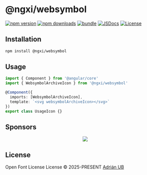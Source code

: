 # @ngxi/websymbol

[![npm version][npm-version-src]][npm-version-href]
[![npm downloads][npm-downloads-src]][npm-downloads-href]
[![bundle][bundle-src]][bundle-href]
[![JSDocs][jsdocs-src]][jsdocs-href]
[![License][license-src]][license-href]

## Installation

```sh
npm install @ngxi/websymbol
```

## Usage

```ts
import { Component } from '@angular/core'
import { WebsymbolArchiveIcon } from '@ngxi/websymbol'

@Component({
  imports: [WebsymbolArchiveIcon],
  template: `<svg websymbolArchiveIcon></svg>`
})
export class UsageIcon {}
```

## Sponsors

<p align="center">
  <a href="https://cdn.jsdelivr.net/gh/adrian-ub/static/sponsors.svg">
    <img src='https://cdn.jsdelivr.net/gh/adrian-ub/static/sponsors.svg'/>
  </a>
</p>

## License

Open Font License License © 2025-PRESENT [Adrián UB](https://github.com/adrian-ub)

<!-- Badges -->

[npm-version-src]: https://img.shields.io/npm/v/@ngxi/websymbol?style=flat&colorA=080f12&colorB=1fa669
[npm-version-href]: https://npmjs.com/package/@ngxi/websymbol
[npm-downloads-src]: https://img.shields.io/npm/dm/@ngxi/websymbol?style=flat&colorA=080f12&colorB=1fa669
[npm-downloads-href]: https://npmjs.com/package/@ngxi/websymbol
[bundle-src]: https://img.shields.io/bundlephobia/minzip/@ngxi/websymbol?style=flat&colorA=080f12&colorB=1fa669&label=minzip
[bundle-href]: https://bundlephobia.com/result?p=@ngxi/websymbol
[license-src]: https://img.shields.io/npm/l/@ngxi/websymbol?style=flat&colorA=080f12&colorB=1fa669
[license-href]: https://github.com/adrian-ub/ngxi/blob/main/LICENSE
[jsdocs-src]: https://img.shields.io/badge/jsdocs-reference-080f12?style=flat&colorA=080f12&colorB=1fa669
[jsdocs-href]: https://www.jsdocs.io/package/@ngxi/websymbol
